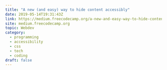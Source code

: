 ```yaml
---
title: "A new (and easy) way to hide content accessibly"
date: 2019-05-14T19:31:43Z
link: https://medium.freecodecamp.org/a-new-and-easy-way-to-hide-content-accessibly-92e21e159b85?source=rss----336d898217ee---4&utm_medium=RSS&utm_source=hune
site: medium.freecodecamp.org
topic: Webdev
category:
  - programming
  - accessibility
  - css
  - tech
  - coding
draft: false
---
```

